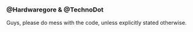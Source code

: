 ### @Hardwaregore & @TechnoDot
Guys, please do mess with the code, unless explicitly stated otherwise.
